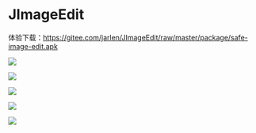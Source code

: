 # JImageEdit

体验下载：https://gitee.com/jarlen/JImageEdit/raw/master/package/safe-image-edit.apk

![](https://gitee.com/jarlen/JImageEdit/raw/master/package/device-2020-09-26-115705.png)

![](https://gitee.com/jarlen/JImageEdit/raw/master/package/device-2020-09-26-115750.png)

![](https://gitee.com/jarlen/JImageEdit/raw/master/package/device-2020-09-26-115819.png)

![](https://gitee.com/jarlen/JImageEdit/raw/master/package/device-2020-09-26-115859.png)

![](https://gitee.com/jarlen/JImageEdit/raw/master/package/device-2020-09-26-115928.png)
